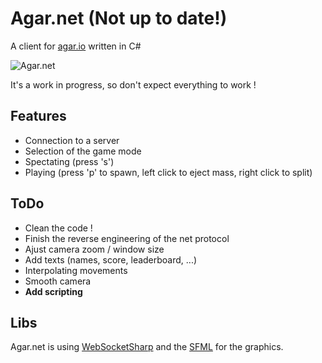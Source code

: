 # Agar.net (Not up to date!)

A client for [agar.io](http://agar.io) written in C#

![Agar.net](http://puu.sh/iAoPl/31bfe3ecf5.png "Agar.net")


It's a work in progress, so don't expect everything to work !


## Features

- Connection to a server
- Selection of the game mode
- Spectating (press 's')
- Playing (press 'p' to spawn, left click to eject mass, right click to split)

## ToDo

- Clean the code !
- Finish the reverse engineering of the net protocol
- Ajust camera zoom / window size
- Add texts (names, score, leaderboard, ...)
- Interpolating  movements
- Smooth camera
- **Add scripting**


## Libs

Agar.net is using [WebSocketSharp](https://github.com/sta/websocket-sharp) and the [SFML](http://www.sfml-dev.org/) for the graphics.
